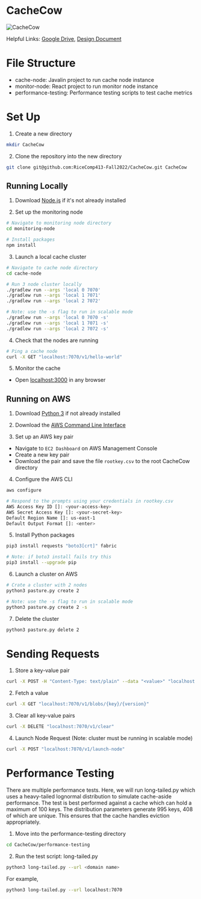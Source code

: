 # CacheCow

![CacheCow](https://github.com/RiceComp413-Fall2022/CacheCow/actions/workflows/ci.yml/badge.svg)

Helpful Links: [Google Drive](https://drive.google.com/drive/u/0/folders/14yXw_k74cJNPWMZYnpjWMDIvtp1FH8T9), [Design Document](https://docs.google.com/document/d/1lT3F6lsjmoETbyx3xtu-MgMmEzld4PASVc9IrKrWGbw/)

# File Structure

- cache-node: Javalin project to run cache node instance
- monitor-node: React project to run monitor node instance
- performance-testing: Performance testing scripts to test cache metrics

# Set Up

1. Create a new directory

```sh
mkdir CacheCow
```

2. Clone the repository into the new directory

```sh
git clone git@github.com:RiceComp413-Fall2022/CacheCow.git CacheCow
```

## Running Locally

1. Download [Node.js](https://nodejs.org/en/download/) if it's not already installed

2. Set up the monitoring node

```sh
# Navigate to monitoring node directory
cd monitoring-node

# Install packages
npm install
```

3. Launch a local cache cluster

```sh
# Navigate to cache node directory
cd cache-node

# Run 3 node cluster locally
./gradlew run --args 'local 0 7070'
./gradlew run --args 'local 1 7071'
./gradlew run --args 'local 2 7072'

# Note: use the -s flag to run in scalable mode
./gradlew run --args 'local 0 7070 -s'
./gradlew run --args 'local 1 7071 -s'
./gradlew run --args 'local 2 7072 -s'
```

4. Check that the nodes are running

```sh
# Ping a cache node
curl -X GET "localhost:7070/v1/hello-world"
```

5. Monitor the cache

- Open [localhost:3000](http://localhost:3000) in any browser

## Running on AWS

1. Download [Python 3](https://www.python.org/downloads/) if not already installed

2. Download the [AWS Command Line Interface](https://docs.aws.amazon.com/cli/latest/userguide/getting-started-install.html)

3. Set up an AWS key pair

- Navigate to `EC2 Dashboard` on AWS Management Console
- Create a new key pair
- Download the pair and save the file `rootkey.csv` to the root CacheCow directory

4. Configure the AWS CLI

```sh
aws configure

# Respond to the prompts using your credentials in rootkey.csv
AWS Access Key ID []: <your-access-key>
AWS Secret Access Key []: <your-secret-key>
Default Region Name []: us-east-1
Default Output Format []: <enter>
```

5. Install Python packages

```sh
pip3 install requests "boto3[crt]" fabric

# Note: if boto3 install fails try this
pip3 install --upgrade pip
```

6. Launch a cluster on AWS

```sh
# Crate a cluster with 2 nodes
python3 pasture.py create 2

# Note: use the -s flag to run in scalable mode
python3 pasture.py create 2 -s
```

7. Delete the cluster

```sh
python3 pasture.py delete 2
```

# Sending Requests

1. Store a key-value pair

```sh
curl -X POST -H "Content-Type: text/plain" --data "<value>" "localhost:7070/v1/blobs/{key}/{version}"
```

2. Fetch a value

```sh
curl -X GET "localhost:7070/v1/blobs/{key}/{version}"
```

3. Clear all key-value pairs

```sh
curl -X DELETE "localhost:7070/v1/clear"
```

4. Launch Node Request (Note: cluster must be running in scalable mode)

```sh
curl -X POST "localhost:7070/v1/launch-node"
```

# Performance Testing

There are multiple performance tests. Here, we will run long-tailed.py which uses a heavy-tailed lognormal distribution to simulate cache-aside performance. The test is best performed against a cache which can hold a maximum of 100 keys. The distribution parameters generate 995 keys, 408 of which are unique. This ensures that the cache handles eviction appropriately.

1. Move into the performance-testing directory

```sh
cd CacheCow/performance-testing
```

2. Run the test script: long-tailed.py

```sh
python3 long-tailed.py --url <domain name>
```

For example,

```sh
python3 long-tailed.py --url localhost:7070
```
